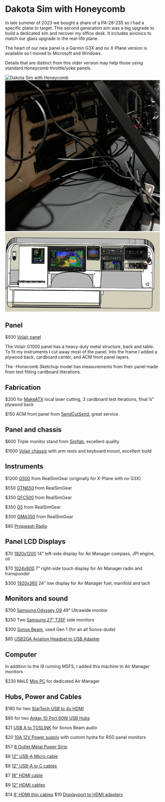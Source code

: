 # Dakota Sim with Honeycomb

In late summer of 2023 we bought a share of a PA-28-235 so I had a specific plane to target.  This second generation sim was a big upgrade to build a dedicated sim and recover my office desk.  It includes avionics to match our glass upgrade in the real-life plane. 

The heart of our new panel is a Garmin G3X and no X-Plane version is available so I moved to Microsoft and Windows. 

Details that are distinct from this older version may help those using standard Honeycomb throttle/yoke panels.

![Dakota Sim with Honeycomb](images/sim-2.jpg)
![Dakota Honeycomb Back](images/sim-2-back-right.jpg)
![Sketchup](images/dakota-honeycomb-sketchup.jpg)

## Panel
$500 [Volair panel](https://volairsim.com/product/volair-sim-avionics-panel-g1000/)

The Volair G1000 panel has a heavy-duty metal structure, back and table.  To fit my instruments I cut away most of the panel.  Into the frame I added a plywood back, cardboard center, and ACM front panel layers.

The -Honecomb Sketchup model has measurements from their panel made from test fitting cardboard itterations.

## Fabrication
$200 for [MakeATX](https://www.makeatx.com/custom-cutting) local laser cutting, 3 cardboard test iterations, final ¼” plywood back

$150 ACM front panel from [SendCutSend](https://sendcutsend.com/materials/acm/), great service 

## Panel and chassis
$600 Triple monitor stand from [Simfab](https://simfab.com/product/triple-monitor-mount-stand/), excellent quality

$1000 [Volair chassis](https://volairsim.com/product/volair-sim-flight-racing-sim-cockpit/) with arm rests and keyboard mount, excellent build

## Instruments
$1200 [G500](https://realsimgear.com/products/realsimgear-g500-avionics-panel	) from RealSimGear (originally for X-Plane with no G3X)

$550 [GTN650](https://realsimgear.com/products/realsimgear-gtn650-bezel-for-x-plane-p3d-and-fsx-steam) from RealSimGear

$350 [GFC500](https://realsimgear.com/products/realsimgear-gfc500-autopilot-for-x-plane-p3d-fsx) from RealSimGear

$350 [G5](https://realsimgear.com/products/realsimgear-g5-pfd-hsi-for-x-plane) from RealSimGear

$300 [GMA350](https://realsimgear.com/products/realsimgear-gma350-audio-panel-for-x-plane-p3d-fsx) from RealSimGear

$80 [Propwash Radio](https://www.propwashsim.com/)

## Panel LCD Displays
$70 [1920x1200](https://www.amazon.com/gp/product/B0DKFHZ8C8/) 14” left-side display for Air Manager compass, JPI engine, oil

$70 [1024x600](https://www.amazon.com/gp/product/B07VNX4ZWY/?th=1) 7” right-side touch display for Air Manager radio and transponder

$300 [1920x360](https://www.amazon.com/gp/product/B0CFY564ZQ) 24” low display for Air Manager fuel, manifold and tach

## Monitors and sound
$700 [Samsung Odyssey G9](https://www.amazon.com/gp/product/B0CP6HW894/) 49” Ultrawide monitor

$250 Two [Samsung 27” T35F](https://www.amazon.com/gp/product/B08FF3JQ28/) side monitors

$300 [Sonos Beam](https://www.sonos.com/en-us/shop/beam-b-stock-shadow), used Gen 1 (for an all Sonos-dude)

$85 [USB2GA Aviation Headset to USB Adapter](https://www.amazon.com/gp/product/B0CW3GLDM1/)

## Computer
In addition to the i9 running MSFS, I added this machine to Air Manager monitors

$230 MeLE [Mini PC](https://www.amazon.com/gp/product/B0CP3YL6J7/) for dedicated Air Manager

## Hubs, Power and Cables
$180 for two [StarTech USB to 4x HDMI](https://www.amazon.com/gp/product/B09BJWGPXR/)

$80 for two [Anker 10 Port 60W USB Hubs](https://www.amazon.com/gp/product/B00VDVCQ84/)

$21 [USB A to TOSLINK](https://www.amazon.com/gp/product/B0B2DBGKL3/r) for Sonos Beam audio

$20 [10A 12V Power supply](https://www.amazon.com/gp/product/B07MXXXBV8/) with custom hydra for RSG panel monitors

$57 [8 Outlet Metal Power Strip](https://www.amazon.com/gp/product/B0CJ55M1TH/)

$8 [12” USB-A Micro cable](https://www.amazon.com/gp/product/B095JZSHXQ/r)

$8 [12” USB-A to C cables](https://www.amazon.com/gp/product/B0BDFHBXQC/r)

$7 [18” HDMI cable](https://www.amazon.com/gp/product/B07ZC5Y3K2/r)

$9 [12” HDMI cables](https://www.amazon.com/gp/product/B0B5KN6853/)

$14 [6’ HDMI thin cables](https://www.amazon.com/gp/product/B00T58JLPI/r)
$10 [Displayport to HDMI adapters](https://www.amazon.com/gp/product/B09MTKHFKR/)
